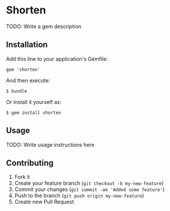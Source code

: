# Shorten

TODO: Write a gem description

## Installation

Add this line to your application's Gemfile:

    gem 'shorten'

And then execute:

    $ bundle

Or install it yourself as:

    $ gem install shorten

## Usage

TODO: Write usage instructions here

## Contributing

1. Fork it
2. Create your feature branch (`git checkout -b my-new-feature`)
3. Commit your changes (`git commit -am 'Added some feature'`)
4. Push to the branch (`git push origin my-new-feature`)
5. Create new Pull Request
